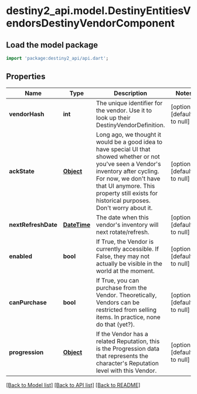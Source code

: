 # destiny2_api.model.DestinyEntitiesVendorsDestinyVendorComponent

## Load the model package
```dart
import 'package:destiny2_api/api.dart';
```

## Properties
Name | Type | Description | Notes
------------ | ------------- | ------------- | -------------
**vendorHash** | **int** | The unique identifier for the vendor. Use it to look up their DestinyVendorDefinition. | [optional] [default to null]
**ackState** | [**Object**](Object.md) | Long ago, we thought it would be a good idea to have special UI that showed whether or not you&#39;ve seen a Vendor&#39;s inventory after cycling.   For now, we don&#39;t have that UI anymore. This property still exists for historical purposes. Don&#39;t worry about it. | [optional] [default to null]
**nextRefreshDate** | [**DateTime**](DateTime.md) | The date when this vendor&#39;s inventory will next rotate/refresh. | [optional] [default to null]
**enabled** | **bool** | If True, the Vendor is currently accessible.   If False, they may not actually be visible in the world at the moment. | [optional] [default to null]
**canPurchase** | **bool** | If True, you can purchase from the Vendor.  Theoretically, Vendors can be restricted from selling items. In practice, none do that (yet?). | [optional] [default to null]
**progression** | [**Object**](Object.md) | If the Vendor has a related Reputation, this is the Progression data that represents the character&#39;s Reputation level with this Vendor. | [optional] [default to null]

[[Back to Model list]](../README.md#documentation-for-models) [[Back to API list]](../README.md#documentation-for-api-endpoints) [[Back to README]](../README.md)


